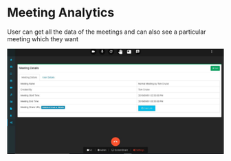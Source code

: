 # Meeting Analytics

User can get all the data of the meetings and can also see a particular meeting which they want

![](../.gitbook/assets/image%20%2856%29.png)

